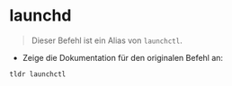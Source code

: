 # launchd

> Dieser Befehl ist ein Alias von `launchctl`.

- Zeige die Dokumentation für den originalen Befehl an:

`tldr launchctl`
